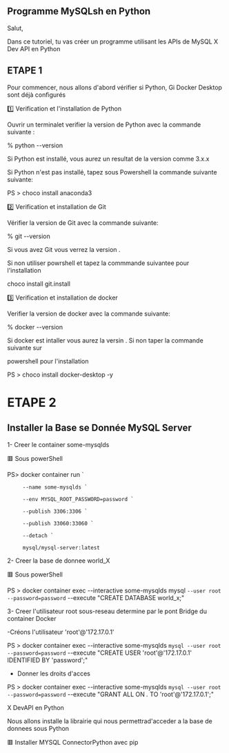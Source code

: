 
## Programme MySQLsh en Python

Salut,

Dans ce tutoriel, tu vas créer un programme utilisant les APIs de MySQL X Dev API en Python


## ETAPE 1
Pour commencer, nous allons d'abord vérifier si Python, Gi Docker Desktop sont déjà configurés

1️⃣ Verification et l'installation de Python


Ouvrir un terminalet verifier la version de Python avec la commande suivante :


% python --version


Si Python est installé, vous aurez un resultat de la version comme 3.x.x


Si Python n'est pas installé, tapez sous Powershell la commande suivante suivante:


PS > choco install anaconda3


2️⃣ Verification et installation de Git


Vérifier la version de Git avec la commande suivante:


% git --version


Si vous avez Git vous verrez la version .


Si non utiliser powrshell et tapez la commmande suivantee pour l'installation



choco install git.install


3️⃣ Verification et installation de docker


Verifier la version de docker avec la commande suivante:


% docker --version


Si docker est intaller vous aurez la versin . Si non taper la commande suivante sur


powershell pour l'installation


PS > choco install docker-desktop -y


# ETAPE 2


## Installer la Base se Donnée MySQL Server


1- Creer le container some-mysqlds


🟥 Sous powerShell


PS> docker container run `

         --name some-mysqlds `
         
         --env MYSQL_ROOT_PASSWORD=password `
         
         --publish 3306:3306 `
         
         --publish 33060:33060 `
         
         --detach `
         
         mysql/mysql-server:latest
         
         
 2- Creer la base de donnee world_X
 
 
🟥 Sous powerShell


PS > docker container exec --interactive some-mysqlds mysql `
                        --user root --password=password `
                        --execute "CREATE DATABASE world_x;"
                        
                        
 3- Creer l'utilisateur root sous-reseau determine par le pont Bridge du container Docker
 
 
 -Créons l'utilisateur 'root'@'172.17.0.1'
 
 
 PS > docker container exec --interactive some-mysqlds `
                mysql --user root --password=password `
                --execute "CREATE USER 'root'@'172.17.0.1' IDENTIFIED BY 'password';"
                
                
 - Donner les droits d'acces 
 
 
 PS > docker container exec --interactive some-mysqlds `
                mysql --user root --password=password `
                --execute "GRANT ALL ON *.* TO 'root'@'172.17.0.1';"
                
                
 X DevAPI en Python
 
 
Nous allons installe la librairie qui nous permettrad'acceder a la base de donnees sous Python


🟥 Installer MYSQL ConnectorPython avec pip





 
 
 
 
 
                
                
 
 
 
 
                
                
  
 
 
 
 
                        
                        
                        
































